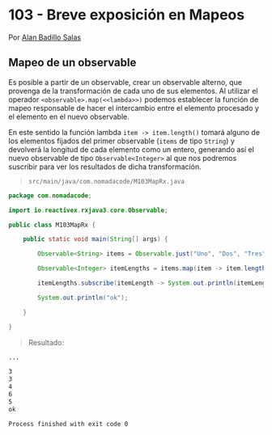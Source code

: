 # 103 - Breve exposición en Mapeos

Por [Alan Badillo Salas](https://www.nomadacode.com)

## Mapeo de un observable

Es posible a partir de un observable, crear un observable alterno, que provenga de la transformación de cada uno de sus elementos. Al utilizar el operador `<observable>.map(<<lambda>>)` podemos establecer la función de mapeo responsable de hacer el intercambio entre el elemento procesado y el elemento en el nuevo observable.

En este sentido la función lambda `item -> item.length()` tomará alguno de los elementos fijados del primer observable (`items` de tipo `String`) y devolverá la longitud de cada elemento como un entero, generando así el nuevo observable de tipo `Observable<Integer>` al que nos podremos suscribir para ver los resultados de dicha transformación.

> `src/main/java/com.nomadacode/M103MapRx.java`

```java
package com.nomadacode;

import io.reactivex.rxjava3.core.Observable;

public class M103MapRx {

    public static void main(String[] args) {

        Observable<String> items = Observable.just("Uno", "Dos", "Tres", "Cuatro", "Cinco");

        Observable<Integer> itemLengths = items.map(item -> item.length());

        itemLengths.subscribe(itemLength -> System.out.println(itemLength));

        System.out.println("ok");

    }

}

```

> Resultado:

```txt
...

3
3
4
6
5
ok

Process finished with exit code 0
```